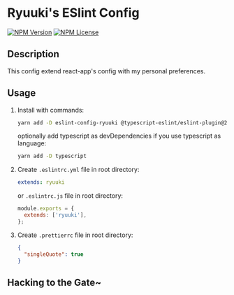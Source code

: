 # Ryuuki's ESlint Config

[![NPM Version][npm-image]][npm-url]
[![NPM License][license-image]][license-url]

  <!-- [![NPM Downloads][downloads-image]][downloads-url] -->

## Description

This config extend react-app's config with my personal preferences.

## Usage

1. Install with commands:

   ```bash
   yarn add -D eslint-config-ryuuki @typescript-eslint/eslint-plugin@2.x @typescript-eslint/parser@2.x babel-eslint@10.x eslint@6.x eslint-config-prettier@6.x eslint-plugin-flowtype@4.x eslint-plugin-import@2.x eslint-plugin-jsx-a11y@6.x eslint-plugin-prettier@3.x eslint-plugin-react@7.x eslint-plugin-react-hooks@2.x prettier@1.x
   ```

   optionally add typescript as devDependencies if you use typescript as language:

   ```bash
   yarn add -D typescript
   ```

2. Create `.eslintrc.yml` file in root directory:

   ```yaml
   extends: ryuuki
   ```

   or `.eslintrc.js` file in root directory:

   ```js
   module.exports = {
     extends: ['ryuuki'],
   };
   ```

3. Create `.prettierrc` file in root directory:

   ```json
   {
     "singleQuote": true
   }
   ```

## Hacking to the Gate~

<!-- VARIABLES -->

[npm-image]: https://img.shields.io/npm/v/eslint-config-ryuuki.svg
[npm-url]: https://www.npmjs.com/package/eslint-config-ryuuki
[license-image]: https://img.shields.io/npm/l/eslint-config-ryuuki.svg?registry_uri=https%3A%2F%2Fregistry.npmjs.com
[license-url]: https://github.com/Ruppyio/eslint-config-ryuuki/blob/master/LICENSE
